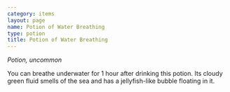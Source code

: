 ```yaml
---
category: items
layout: page
name: Potion of Water Breathing
type: potion
title: Potion of Water Breathing 
---
```

_Potion, uncommon_ 

You can breathe underwater for 1 hour after drinking this potion. Its cloudy green fluid smells of the sea and has a jellyfish-like bubble floating in it.
